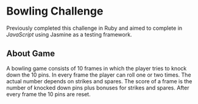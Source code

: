# Bowling Challenge 

Previously completed this challenge in Ruby and aimed to complete in *JavaScript* using Jasmine as a testing framework. 

## About Game 

A bowling game consists of 10 frames in which the player tries to knock down the 10 pins. In every frame the player can roll one or two times. The actual number depends on strikes and spares. The score of a frame is the number of knocked down pins plus bonuses for strikes and spares. After every frame the 10 pins are reset.